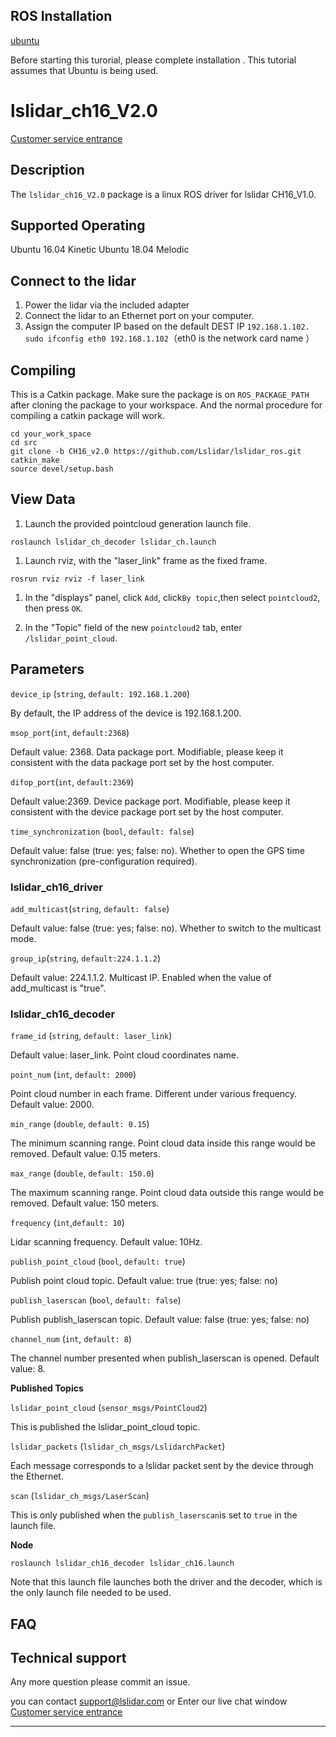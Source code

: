 ROS Installation
-----

[ubuntu](http://wiki.ros.org/Installation/Ubuntu)

Before starting this turorial, please complete installation . This tutorial assumes that Ubuntu is being used.

# lslidar_ch16_V2.0
[Customer service entrance](https://1893520.s5.udesk.cn/im_client/?web_plugin_id=502)


## Description

The `lslidar_ch16_V2.0` package is a linux ROS driver for lslidar CH16_V1.0.

Supported Operating
----

Ubuntu 16.04 Kinetic
Ubuntu 18.04 Melodic

## Connect to the lidar

1. Power the lidar via the included adapter
2. Connect the lidar to an Ethernet port on your computer.
3. Assign the computer IP based on the default DEST IP `192.168.1.102.` <br>`sudo ifconfig eth0 192.168.1.102`（eth0 is the network card name ）<br>

## Compiling

This is a Catkin package. Make sure the package is on `ROS_PACKAGE_PATH`  after cloning the package to your workspace. And the normal procedure for compiling a catkin package will work.

```
cd your_work_space
cd src
git clone -b CH16_v2.0 https://github.com/Lslidar/lslidar_ros.git
catkin_make
source devel/setup.bash
```

## View Data

1. Launch the provided pointcloud generation launch file.

```
roslaunch lslidar_ch_decoder lslidar_ch.launch
```

1. Launch rviz, with the "laser_link" frame as the fixed frame.

```
rosrun rviz rviz -f laser_link
```

1. In the "displays" panel, click `Add`, click`By topic`,then select `pointcloud2`, then press `OK`.

2. In the "Topic" field of the new `pointcloud2` tab, enter `/lslidar_point_cloud`.

## **Parameters**

`device_ip` (`string`, `default: 192.168.1.200`)

By default, the IP address of the device is 192.168.1.200.

`msop_port`(`int`, `default:2368`)

Default value: 2368. Data package port. Modifiable, please keep it consistent with the data package port set by the host computer. 

`difop_port`(`int`, `default:2369`)

Default value:2369. Device package port. Modifiable, please keep it consistent with the device package port set by the host computer. 

`time_synchronization` (`bool`, `default: false`)

Default value: false (true: yes; false: no). Whether to open the GPS time synchronization (pre-configuration required). 


### lslidar_ch16_driver

`add_multicast`(`string`, `default: false`)

Default value: false (true: yes; false: no). Whether to switch to the multicast mode. 

`group_ip`(`string`, `default:224.1.1.2`)

Default value: 224.1.1.2. Multicast IP. Enabled when the value of add_multicast is "true".


### lslidar_ch16_decoder

`frame_id` (`string`, `default: laser_link`)

Default value: laser_link. Point cloud coordinates name.

`point_num` (`int`, `default: 2000`)

Point cloud number in each frame. Different under various frequency. Default value: 2000.

`min_range` (`double`, `default: 0.15`)

The minimum scanning range. Point cloud data inside this range would be removed. Default value: 0.15 meters.

`max_range` (`double`, `default: 150.0`)

The maximum scanning range. Point cloud data outside this range would be removed. Default value: 150 meters.

`frequency` (`int`,`default: 10`)

Lidar scanning frequency. Default value: 10Hz.

`publish_point_cloud` (`bool`, `default: true`)

Publish point cloud topic. Default value: true (true: yes; false: no)

`publish_laserscan` (`bool`, `default: false`)

Publish publish_laserscan topic. Default value: false (true: yes; false: no)

`channel_num` (`int`, `default: 8`)

The channel number presented when publish_laserscan is opened. Default value: 8.

**Published Topics**

`lslidar_point_cloud` (`sensor_msgs/PointCloud2`)

This is published the lslidar_point_cloud topic.

`lslidar_packets` (`lslidar_ch_msgs/LslidarchPacket`)

Each message corresponds to a lslidar packet sent by the device through the Ethernet.

`scan` (`lslidar_ch_msgs/LaserScan`)

This is only published when the `publish_laserscan`is set to `true` in the launch file.

**Node**

```
roslaunch lslidar_ch16_decoder lslidar_ch16.launch
```

Note that this launch file launches both the driver and the decoder, which is the only launch file needed to be used.


## FAQ

## Technical support

Any more question please commit an issue.

you can contact support@lslidar.com
or Enter our live chat window
[Customer service entrance](https://1893520.s5.udesk.cn/im_client/?web_plugin_id=502)









****


